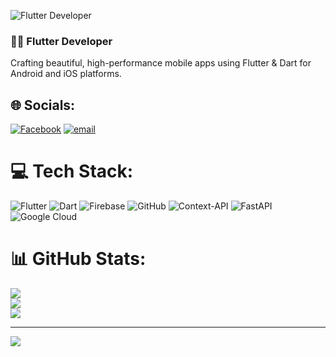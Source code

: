 ![Flutter Developer](https://i.ibb.co.com/YF5s1Hfr/Flutter-Developer.jpg)

### 👨‍💻 Flutter Developer  
Crafting beautiful, high-performance mobile apps using Flutter & Dart for Android and iOS platforms.

## 🌐 Socials:
[![Facebook](https://img.shields.io/badge/Facebook-%231877F2.svg?logo=Facebook&logoColor=white)](https://facebook.com/https://www.facebook.com/profile.php?id=61558521165634) 
[![email](https://img.shields.io/badge/Email-D14836?logo=gmail&logoColor=white)](mailto:rana6424sheikh@gmail.com) 

# 💻 Tech Stack:
![Flutter](https://img.shields.io/badge/Flutter-%2302569B.svg?style=for-the-badge&logo=Flutter&logoColor=white) 
![Dart](https://img.shields.io/badge/dart-%230175C2.svg?style=for-the-badge&logo=dart&logoColor=white) 
![Firebase](https://img.shields.io/badge/firebase-%23039BE5.svg?style=for-the-badge&logo=firebase) 
![GitHub](https://img.shields.io/badge/github-%23121011.svg?style=for-the-badge&logo=github&logoColor=white) 
![Context-API](https://img.shields.io/badge/Context--Api-000000?style=for-the-badge&logo=react) 
![FastAPI](https://img.shields.io/badge/FastAPI-005571?style=for-the-badge&logo=fastapi) 
![Google Cloud](https://img.shields.io/badge/GoogleCloud-%234285F4.svg?style=for-the-badge&logo=google-cloud&logoColor=white) 

# 📊 GitHub Stats:
![](https://github-readme-stats.vercel.app/api?username=ranasheikh6424&theme=dark&hide_border=false&include_all_commits=true&count_private=false)<br/>
![](https://nirzak-streak-stats.vercel.app/?user=ranasheikh6424&theme=dark&hide_border=false)<br/>
![](https://github-readme-stats.vercel.app/api/top-langs/?username=ranasheikh6424&theme=dark&hide_border=false&include_all_commits=true&count_private=false&layout=compact)

---
[![](https://visitcount.itsvg.in/api?id=ranasheikh6424&icon=0&color=0)](https://visitcount.itsvg.in)

<!-- Proudly created with GPRM ( https://gprm.itsvg.in ) -->

